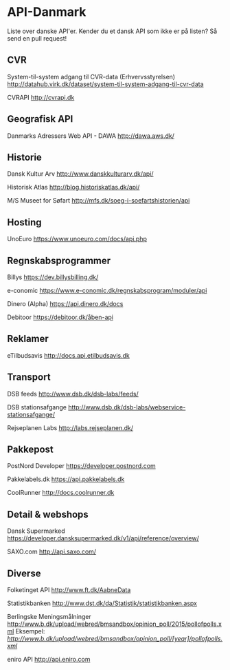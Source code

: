 # API-Danmark
Liste over danske API'er.
Kender du et dansk API som ikke er på listen? Så send en pull request! 

## CVR
System-til-system adgang til CVR-data (Erhvervsstyrelsen)
http://datahub.virk.dk/dataset/system-til-system-adgang-til-cvr-data

CVRAPI
http://cvrapi.dk

## Geografisk API
Danmarks Adressers Web API - DAWA
http://dawa.aws.dk/


## Historie
Dansk Kultur Arv
http://www.danskkulturarv.dk/api/

Historisk Atlas 
http://blog.historiskatlas.dk/api/

M/S Museet for Søfart
http://mfs.dk/soeg-i-soefartshistorien/api

## Hosting
UnoEuro
https://www.unoeuro.com/docs/api.php

## Regnskabsprogrammer
Billys
https://dev.billysbilling.dk/

e-conomic
https://www.e-conomic.dk/regnskabsprogram/moduler/api

Dinero (Alpha)
https://api.dinero.dk/docs

Debitoor
https://debitoor.dk/åben-api

## Reklamer
eTilbudsavis
http://docs.api.etilbudsavis.dk

## Transport
DSB feeds
http://www.dsb.dk/dsb-labs/feeds/

DSB stationsafgange
http://www.dsb.dk/dsb-labs/webservice-stationsafgange/

Rejseplanen Labs
http://labs.rejseplanen.dk/

## Pakkepost
PostNord Developer
https://developer.postnord.com

Pakkelabels.dk
https://api.pakkelabels.dk

CoolRunner
http://docs.coolrunner.dk

## Detail & webshops
Dansk Supermarked
https://developer.dansksupermarked.dk/v1/api/reference/overview/

SAXO.com
http://api.saxo.com/


## Diverse
Folketinget API
http://www.ft.dk/AabneData

Statistikbanken
http://www.dst.dk/da/Statistik/statistikbanken.aspx

Berlingske Meningsmålninger
http://www.b.dk/upload/webred/bmsandbox/opinion_poll/2015/pollofpolls.xml
Eksempel: *http://www.b.dk/upload/webred/bmsandbox/opinion_poll/[year]/pollofpolls.xml*

eniro API
http://api.eniro.com

